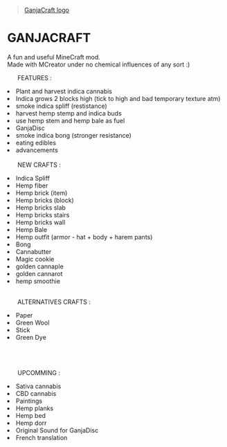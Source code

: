 <blockquote class="imgur-embed-pub" lang="en" data-id="a/KDemwDZ"  ><a href="//imgur.com/a/KDemwDZ">GanjaCraft logo</a></blockquote><script async src="//s.imgur.com/min/embed.js" charset="utf-8"></script>

# GANJACRAFT
A fun and useful MineCraft mod.<br/>
Made with MCreator under no chemical influences of any sort :)<br/>

<ul>FEATURES :</ul>
<li>Plant and harvest indica cannabis
<li>Indica grows 2 blocks high (tick to high and bad temporary texture atm)
<li>smoke indica spliff (restistance)
<li>harvest hemp stemp and indica buds
<li>use hemp stem and hemp bale as fuel
<li>GanjaDisc
<li>smoke indica bong (stronger resistance)
<li>eating edibles
<li>advancements
<br/>
<br/>
<ul>NEW CRAFTS : </ul>
<li>Indica Spliff</li>
<li>Hemp fiber</li>
<li>Hemp brick (item)</li>
<li>Hemp bricks (block)</li>
<li>Hemp bricks slab</li>
<li>Hemp bricks stairs</li>
<li>Hemp bricks wall</li>
<li>Hemp Bale</li>
<li>Hemp outfit (armor - hat + body + harem pants)</li>
<li>Bong</li>
<li>Cannabutter</li>
<li>Magic cookie</li>
<li>golden cannaple</li>
<li>golden cannarot</li>
<li>hemp smoothie</li>

<br/>
<ul>ALTERNATIVES CRAFTS :</ul>
<li>Paper</li>
<li>Green Wool</li>
<li>Stick</li>
<li>Green Dye</li>
<br/>
<br/>
<br/>
<ul>UPCOMMING :</ul>
<li>Sativa cannabis</li>
<li>CBD cannabis</li>
<li>Paintings</li>
<li>Hemp planks</li>
<li>Hemp bed</li>
<li>Hemp dorr</li>
<li>Original Sound for GanjaDisc</li>
<li>French translation</li>

